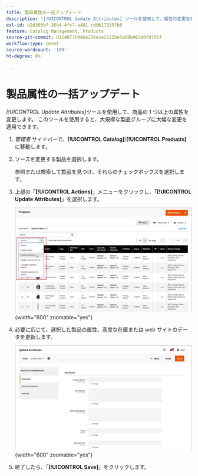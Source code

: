 ```yaml
---
title: 製品属性の一括アップデート
description: '[!UICONTROL Update Attributes] ツールを使用して、属性の変更を複数の製品に適用します。'
exl-id: a2d303bf-35b4-4fc7-a481-cd9617155fb8
feature: Catalog Management, Products
source-git-commit: 01148770946a236ece2122be5a88b963a0f07d1f
workflow-type: tm+mt
source-wordcount: '109'
ht-degree: 0%

---
```


# 製品属性の一括アップデート

_[!UICONTROL Update Attributes]_&#x200B;ツールを使用して、商品の 1 つ以上の属性を変更します。 このツールを使用すると、大規模な製品グループに大幅な変更を適用できます。

1. _管理者_ サイドバーで、**[!UICONTROL Catalog]**/**[!UICONTROL Products]** に移動します。

1. ソースを変更する製品を選択します。

   参照または検索して製品を見つけ、それらのチェックボックスを選択します。

1. 上部の「**[!UICONTROL Actions]**」メニューをクリックし、「**[!UICONTROL Update Attributes]**」を選択します。

   ![&#x200B; 更新する製品を選択 &#x200B;](./assets/bulk-product-updating-action.png){width="600" zoomable="yes"}

1. 必要に応じて、選択した製品の属性、高度な在庫または web サイトのデータを更新します。

   ![&#x200B; 属性の一括更新 &#x200B;](./assets/bulk-product-attribute-update.png){width="600" zoomable="yes"}

1. 終了したら、「**[!UICONTROL Save]**」をクリックします。
